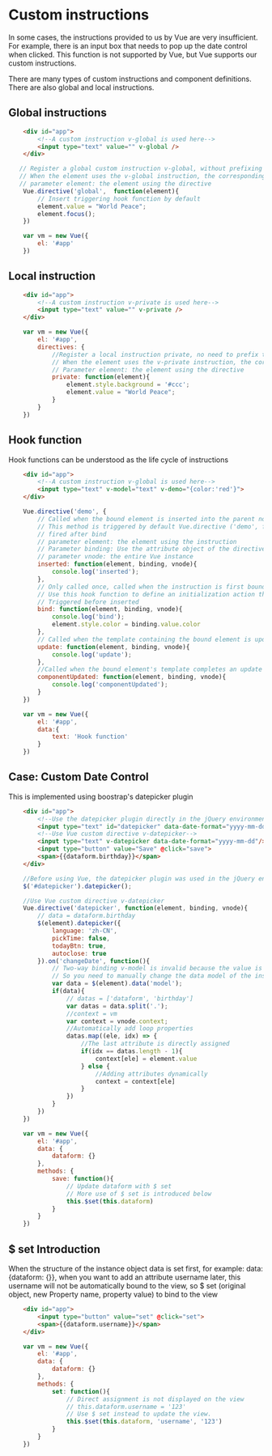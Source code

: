 # Custom instructions
In some cases, the instructions provided to us by Vue are very insufficient. For example, there is an input box that needs to pop up the date control when clicked. This function is not supported by Vue, but Vue supports our custom instructions.

There are many types of custom instructions and component definitions. There are also global and local instructions.

## Global instructions
```html
    <div id="app">
        <!--A custom instruction v-global is used here-->
        <input type="text" value="" v-global />
    </div>
```
```javascript
   // Register a global custom instruction v-global, without prefixing the instruction name v-
   // When the element uses the v-global instruction, the corresponding function will be triggered
   // parameter element: the element using the directive
    Vue.directive('global',  function(element){
        // Insert triggering hook function by default
        element.value = "World Peace";
        element.focus();
    })

    var vm = new Vue({
        el: '#app'
    })
```

## Local instruction
```html
    <div id="app">
        <!--A custom instruction v-private is used here-->
        <input type="text" value="" v-private />
    </div>
```
```javascript
    var vm = new Vue({
        el: '#app',
        directives: {
            //Register a local instruction private, no need to prefix the instruction name v-
            // When the element uses the v-private instruction, the corresponding function will be triggered
            // Parameter element: the element using the directive
            private: function(element){
                element.style.background = '#ccc';
                element.value = "World Peace";
            }
        }
    })
```

## Hook function
Hook functions can be understood as the life cycle of instructions
```html
    <div id="app">
        <!--A custom instruction v-global is used here-->
        <input type="text" v-model="text" v-demo="{color:'red'}">
    </div>
```
```javascript
    Vue.directive('demo', {
        // Called when the bound element is inserted into the parent node
        // This method is triggered by default Vue.directive ('demo', function (element) ())
        // fired after bind
        // parameter element: the element using the instruction
        // Parameter binding: Use the attribute object of the directive
        // parameter vnode: the entire Vue instance
        inserted: function(element, binding, vnode){
            console.log('inserted');
        },
        // Only called once, called when the instruction is first bound to the element,
        // Use this hook function to define an initialization action that is performed once during binding
        // Triggered before inserted
        bind: function(element, binding, vnode){
            console.log('bind');
            element.style.color = binding.value.color
        },
        // Called when the template containing the bound element is updated, regardless of whether the bound value changes
        update: function(element, binding, vnode){
            console.log('update');
        },
        //Called when the bound element's template completes an update cycle.
        componentUpdated: function(element, binding, vnode){
            console.log('componentUpdated');
        }
    })

    var vm = new Vue({
        el: '#app',
        data:{
            text: 'Hook function'
        }
    })
```

## Case: Custom Date Control
This is implemented using boostrap's datepicker plugin
```html
    <div id="app">
        <!--Use the datepicker plugin directly in the jQuery environment-->
        <input type="text" id="datepicker" data-date-format="yyyy-mm-dd"/>
        <!--Use Vue custom directive v-datepicker-->
        <input type="text" v-datepicker data-date-format="yyyy-mm-dd"/>
        <input type="button" value="Save" @click="save">
        <span>{{dataform.birthday}}</span>
    </div>
```
```javascript
    //Before using Vue, the datepicker plugin was used in the jQuery environment.
    $('#datepicker').datepicker();

    //Use Vue custom directive v-datepicker
    Vue.directive('datepicker', function(element, binding, vnode){
        // data = dataform.birthday
        $(element).datepicker({
            language: 'zh-CN',
            pickTime: false,
            todayBtn: true,
            autoclose: true
        }).on('changeDate', function(){
            // Two-way binding v-model is invalid because the value is not entered manually in input
            // So you need to manually change the data model of the instance
            var data = $(element).data('model');
            if(data){
                // datas = ['dataform', 'birthday']
                var datas = data.split('.');
                //context = vm
                var context = vnode.context;
                //Automatically add loop properties
                datas.map((ele, idx) => {
                    //The last attribute is directly assigned
                    if(idx == datas.length - 1){
                        context[ele] = element.value
                    } else {
                        //Adding attributes dynamically
                        context = context[ele]
                    }
                })
            }
        })
    })

    var vm = new Vue({
        el: '#app',
        data: {
            dataform: {}
        },
        methods: {
            save: function(){
                // Update dataform with $ set
                // More use of $ set is introduced below
                this.$set(this.dataform)
            }
        }
    })
```

## $ set Introduction
When the structure of the instance object data is set first, for example: data: {dataform: {}}, when you want to add an attribute username later, this username will not be automatically bound to the view, so $ set (original object, new Property name, property value) to bind to the view
```html
    <div id="app">
        <input type="button" value="set" @click="set">
        <span>{{dataform.username}}</span>
    </div>
```
```javascript
    var vm = new Vue({
        el: '#app',
        data: {
            dataform: {}
        },
        methods: {
            set: function(){
                // Direct assignment is not displayed on the view
                // this.dataform.username = '123'
                // Use $ set instead to update the view.
                this.$set(this.dataform, 'username', '123')
            }
        }
    })
```